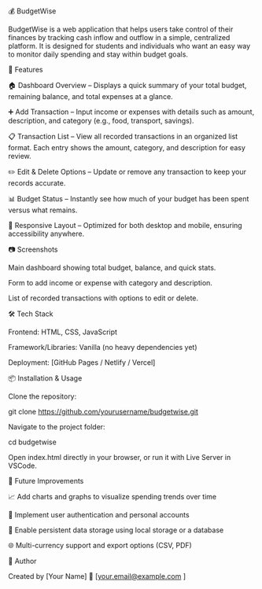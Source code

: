 💰 BudgetWise

BudgetWise is a web application that helps users take control of their finances by tracking cash inflow and outflow in a simple, centralized platform. It is designed for students and individuals who want an easy way to monitor daily spending and stay within budget goals.

🚀 Features

🏠 Dashboard Overview – Displays a quick summary of your total budget, remaining balance, and total expenses at a glance.

➕ Add Transaction – Input income or expenses with details such as amount, description, and category (e.g., food, transport, savings).

📋 Transaction List – View all recorded transactions in an organized list format. Each entry shows the amount, category, and description for easy review.

✏️ Edit & Delete Options – Update or remove any transaction to keep your records accurate.

📊 Budget Status – Instantly see how much of your budget has been spent versus what remains.

📱 Responsive Layout – Optimized for both desktop and mobile, ensuring accessibility anywhere.

📷 Screenshots

Main dashboard showing total budget, balance, and quick stats.

Form to add income or expense with category and description.

List of recorded transactions with options to edit or delete.

🛠️ Tech Stack

Frontend: HTML, CSS, JavaScript

Framework/Libraries: Vanilla (no heavy dependencies yet)

Deployment: [GitHub Pages / Netlify / Vercel]

📦 Installation & Usage

Clone the repository:

git clone https://github.com/yourusername/budgetwise.git

Navigate to the project folder:

cd budgetwise

Open index.html directly in your browser, or run it with Live Server in VSCode.

🌟 Future Improvements

📈 Add charts and graphs to visualize spending trends over time

🔑 Implement user authentication and personal accounts

💾 Enable persistent data storage using local storage or a database

🌐 Multi-currency support and export options (CSV, PDF)

👤 Author

Created by [Your Name]
📧 [your.email@example.com
]
